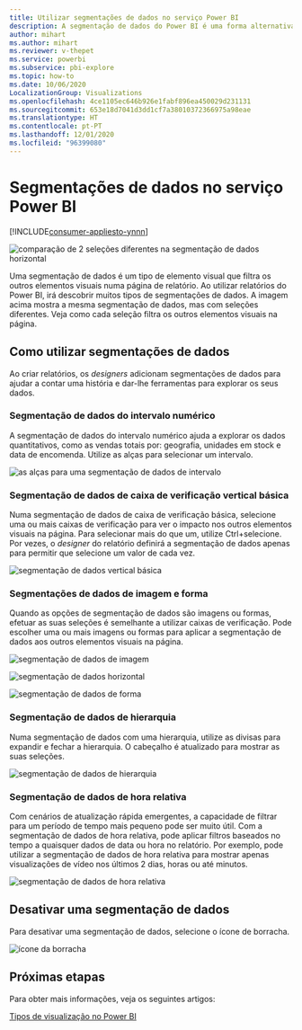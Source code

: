 ```yaml
---
title: Utilizar segmentações de dados no serviço Power BI
description: A segmentação de dados do Power BI é uma forma alternativa de filtrar que restringe a parte do conjunto de dados apresentada nas outras visualizações num relatório.
author: mihart
ms.author: mihart
ms.reviewer: v-thepet
ms.service: powerbi
ms.subservice: pbi-explore
ms.topic: how-to
ms.date: 10/06/2020
LocalizationGroup: Visualizations
ms.openlocfilehash: 4ce1105ec646b926e1fabf896ea450029d231131
ms.sourcegitcommit: 653e18d7041d3dd1cf7a38010372366975a98eae
ms.translationtype: HT
ms.contentlocale: pt-PT
ms.lasthandoff: 12/01/2020
ms.locfileid: "96399080"
---
```

# <a name="slicers-in-the-power-bi-service"></a>Segmentações de dados no serviço Power BI

[!INCLUDE[consumer-appliesto-ynnn](../includes/consumer-appliesto-yynn.md)]

![comparação de 2 seleções diferentes na segmentação de dados horizontal](media/end-user-slicer/power-bi-slider.png)

Uma segmentação de dados é um tipo de elemento visual que filtra os outros elementos visuais numa página de relatório. Ao utilizar relatórios do Power BI, irá descobrir muitos tipos de segmentações de dados. A imagem acima mostra a mesma segmentação de dados, mas com seleções diferentes. Veja como cada seleção filtra os outros elementos visuais na página.  


## <a name="how-to-use-slicers"></a>Como utilizar segmentações de dados
Ao criar relatórios, os *designers* adicionam segmentações de dados para ajudar a contar uma história e dar-lhe ferramentas para explorar os seus dados.

### <a name="numeric-range-slicer"></a>Segmentação de dados do intervalo numérico
 A segmentação de dados do intervalo numérico ajuda a explorar os dados quantitativos, como as vendas totais por: geografia, unidades em stock e data de encomenda. Utilize as alças para selecionar um intervalo. 

![as alças para uma segmentação de dados de intervalo](media/end-user-slicer/power-bi-handles.png)

### <a name="basic-vertical-checkbox-slicer"></a>Segmentação de dados de caixa de verificação vertical básica

Numa segmentação de dados de caixa de verificação básica, selecione uma ou mais caixas de verificação para ver o impacto nos outros elementos visuais na página. Para selecionar mais do que um, utilize Ctrl+selecione. Por vezes, o *designer* do relatório definirá a segmentação de dados apenas para permitir que selecione um valor de cada vez. 

![segmentação de dados vertical básica](media/end-user-slicer/power-bi-basic.png)

### <a name="image-and-shape-slicers"></a>Segmentações de dados de imagem e forma
Quando as opções de segmentação de dados são imagens ou formas, efetuar as suas seleções é semelhante a utilizar caixas de verificação. Pode escolher uma ou mais imagens ou formas para aplicar a segmentação de dados aos outros elementos visuais na página. 

![segmentação de dados de imagem](media/end-user-slicer/power-bi-image.png)    

![segmentação de dados horizontal](media/end-user-slicer/power-bi-horizontal.png)    

![segmentação de dados de forma](media/end-user-slicer/power-bi-boxes.png)

### <a name="hierarchy-slicer"></a>Segmentação de dados de hierarquia

Numa segmentação de dados com uma hierarquia, utilize as divisas para expandir e fechar a hierarquia. O cabeçalho é atualizado para mostrar as suas seleções.

![segmentação de dados de hierarquia](media/end-user-slicer/power-bi-hierarchy.png)

### <a name="relative-time-slicer"></a>Segmentação de dados de hora relativa
Com cenários de atualização rápida emergentes, a capacidade de filtrar para um período de tempo mais pequeno pode ser muito útil.
Com a segmentação de dados de hora relativa, pode aplicar filtros baseados no tempo a quaisquer dados de data ou hora no relatório. Por exemplo, pode utilizar a segmentação de dados de hora relativa para mostrar apenas visualizações de vídeo nos últimos 2 dias, horas ou até minutos. 

![segmentação de dados de hora relativa](media/end-user-slicer/power-bi-relative-time.png)

## <a name="deactivate-a-slicer"></a>Desativar uma segmentação de dados
Para desativar uma segmentação de dados, selecione o ícone de borracha.

![ícone da borracha](media/end-user-slicer/power-bi-eraser.png)

## <a name="next-steps"></a>Próximas etapas
Para obter mais informações, veja os seguintes artigos:

[Tipos de visualização no Power BI](end-user-visualizations.md)

